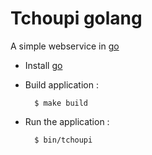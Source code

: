 # Tchoupi golang

A simple webservice in [go](https://golang.org)

* Install [go](https://golang.org/doc/install)

* Build application :

        $ make build

* Run the application :

        $ bin/tchoupi
